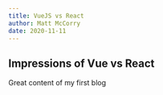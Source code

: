 ```yaml
---
title: VueJS vs React
author: Matt McCorry
date: 2020-11-11
---
```


## Impressions of Vue vs React

Great content of my first blog
